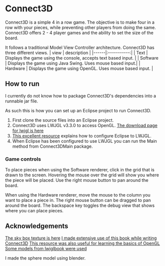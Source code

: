 # Connect3D
 Connect3D is a simple 4 in a row game.
 The objective is to make four in a row with your pieces, while preventing other players from doing the same.
 Connect3D offers 2 - 4 player games and the ability to set the size of the board.

 It follows a traditional Model View Controller architecture.
 Connect3D has three different views.
 | view | description |
 |------|:-----------:|
 | Text | Displays the game using the console, accepts text based input. |
 | Software | Displays the game using Java Swing. Uses mouse based input.|
 | Hardware | Displays the game using OpenGL. Uses mouse based input.    |

## How to run

I currently do not know how to package Connect3D's dependencies into a runnable jar file.

As such this is how you can set up an Eclipse project to run Connect3D.

 1. First clone the source files into an Eclipse project.
 2. Connect3D uses LWJGL v3.3.0 to access OpenGL. [The download page for lwjgl is here](https://www.lwjgl.org/customize)
 3. [This excellent resource](https://github.com/LWJGL/lwjgl3-wiki/wiki/1.2.-Install) explains how to configure Eclipse to LWJGL.
 4. When Eclipse has been configured to use LWJGL you can run the Main method from Connect3DMain package.

### Game controls

 To place pieces when using the Software renderer, click in the grid that is drawn to the screen. Hovering the mouse over the grid will show you where the piece will be placed.
 Use the right mouse button to pan around the board.

 When using the Hardware renderer, move the mouse to the column you want to place a piece in.
 The right mouse button can be dragged to pan around the board.
 The backspace key toggles the debug view that shows where you can place pieces.

## Acknowledgements

[The sky box texture is here](http://www.custommapmakers.org/skyboxes/zips/ely_hills.zip)
[I made extensive use of this book while writing Connect3D](https://lwjglgamedev.gitbooks.io/3d-game-development-with-lwjgl/content/)
[This resource was also useful for learning the basics of OpenGL](https://learnopengl.com/)
[Some models from lwjglbook were used](https://github.com/lwjglgamedev/lwjglbook)

I made the sphere model using blender.
